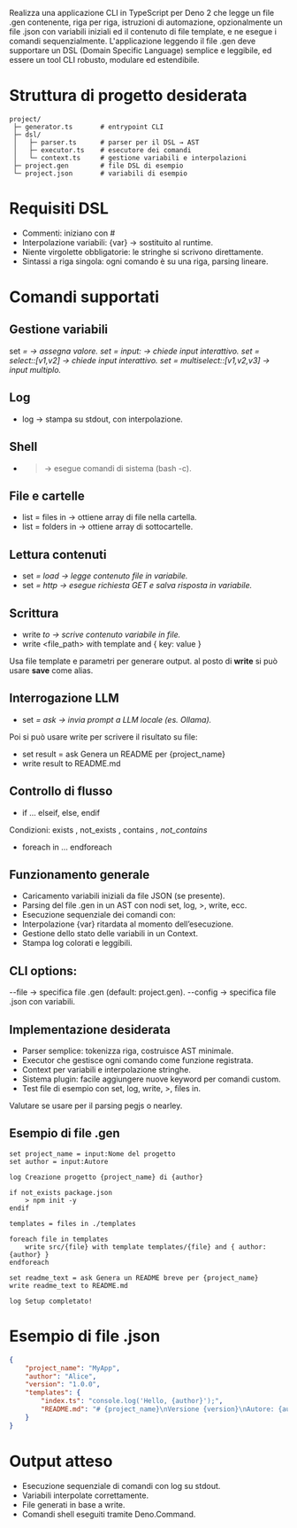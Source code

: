 Realizza una applicazione CLI in TypeScript per Deno 2 che legge un file .gen
contenente, riga per riga, istruzioni di automazione, opzionalmente un file
.json con variabili iniziali ed il contenuto di file template, e ne esegue i
comandi sequenzialmente. L'applicazione leggendo il file .gen deve supportare un
DSL (Domain Specific Language) semplice e leggibile, ed essere un tool CLI robusto, modulare ed estendibile.

# Struttura di progetto desiderata

```plaintext
project/
 ├─ generator.ts       # entrypoint CLI
 ├─ dsl/
 │   ├─ parser.ts      # parser per il DSL → AST
 │   ├─ executor.ts    # esecutore dei comandi
 │   └─ context.ts     # gestione variabili e interpolazioni
 ├─ project.gen        # file DSL di esempio
 └─ project.json       # variabili di esempio
```

# Requisiti DSL

- Commenti: iniziano con #
- Interpolazione variabili: {var} → sostituito al runtime.
- Niente virgolette obbligatorie: le stringhe si scrivono direttamente.
- Sintassi a riga singola: ogni comando è su una riga, parsing lineare.

# Comandi supportati

## Gestione variabili

set <var> = <value> → assegna valore. set <var> = input:<prompt> → chiede input
interattivo. set <var> = select:<prompt>:[v1,v2] → chiede input interattivo. set
<var> = multiselect:<prompt>:[v1,v2,v3] → input multiplo.

## Log

- log <message> → stampa su stdout, con interpolazione.

## Shell

- > <comando> → esegue comandi di sistema (bash -c).

## File e cartelle

- list = files in <path> → ottiene array di file nella cartella.
- list = folders in <path> → ottiene array di sottocartelle.

## Lettura contenuti

- set <var> = load <path> → legge contenuto file in variabile.
- set <var> = http <url> → esegue richiesta GET e salva risposta in variabile.

## Scrittura

- write <var> to <path> → scrive contenuto variabile in file.
- write <file_path> with template <template-path> and { key: value }

Usa file template e parametri per generare output. al posto di **write** si può
usare **save** come alias.

## Interrogazione LLM

- set <var> = ask <prompt> → invia prompt a LLM locale (es. Ollama).

Poi si può usare write per scrivere il risultato su file:

- set result = ask Genera un README per {project_name}
- write result to README.md

## Controllo di flusso

- if <condition> … elseif<condition>, else, endif

Condizioni: exists <path>, not_exists <path>, contains <var>, not_contains <var>

- foreach <item> in <list> … endforeach

## Funzionamento generale

- Caricamento variabili iniziali da file JSON (se presente).
- Parsing del file .gen in un AST con nodi set, log, >, write, ecc.
- Esecuzione sequenziale dei comandi con:
- Interpolazione {var} ritardata al momento dell’esecuzione.
- Gestione dello stato delle variabili in un Context.
- Stampa log colorati e leggibili.

## CLI options:

--file <path> → specifica file .gen (default: project.gen). --config <path> →
specifica file .json con variabili.

## Implementazione desiderata

- Parser semplice: tokenizza riga, costruisce AST minimale.
- Executor che gestisce ogni comando come funzione registrata.
- Context per variabili e interpolazione stringhe.
- Sistema plugin: facile aggiungere nuove keyword per comandi custom. 
- Test file di esempio con set, log, write, >, files in.

Valutare se usare per il parsing pegjs o nearley.

## Esempio di file .gen

```plaintext
set project_name = input:Nome del progetto
set author = input:Autore

log Creazione progetto {project_name} di {author}

if not_exists package.json
    > npm init -y
endif

templates = files in ./templates

foreach file in templates
    write src/{file} with template templates/{file} and { author: {author} }
endforeach

set readme_text = ask Genera un README breve per {project_name}
write readme_text to README.md

log Setup completato!
```

# Esempio di file .json

```json
{
    "project_name": "MyApp",
    "author": "Alice",
    "version": "1.0.0",
    "templates": {
        "index.ts": "console.log('Hello, {author}');",
        "README.md": "# {project_name}\nVersione {version}\nAutore: {author}"
    }
}
```

# Output atteso
- Esecuzione sequenziale di comandi con log su stdout.
- Variabili interpolate correttamente.
- File generati in base a write.
- Comandi shell eseguiti tramite Deno.Command.
